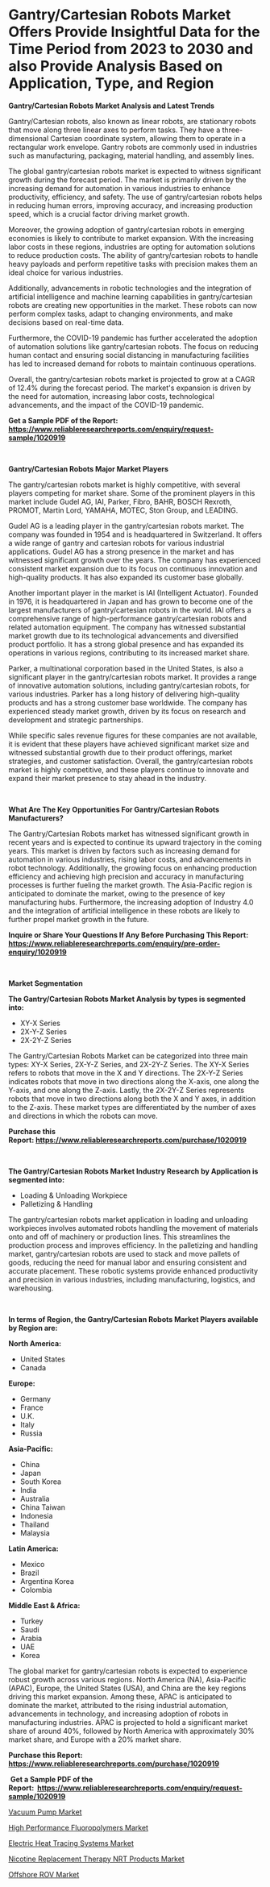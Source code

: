 <p><h1>Gantry/Cartesian Robots Market Offers Provide Insightful Data for the Time Period from 2023 to 2030 and also Provide Analysis Based on Application, Type, and Region</h1></p><p><strong>Gantry/Cartesian Robots Market Analysis and Latest Trends</strong></p>
<p><p>Gantry/Cartesian robots, also known as linear robots, are stationary robots that move along three linear axes to perform tasks. They have a three-dimensional Cartesian coordinate system, allowing them to operate in a rectangular work envelope. Gantry robots are commonly used in industries such as manufacturing, packaging, material handling, and assembly lines.</p><p>The global gantry/cartesian robots market is expected to witness significant growth during the forecast period. The market is primarily driven by the increasing demand for automation in various industries to enhance productivity, efficiency, and safety. The use of gantry/cartesian robots helps in reducing human errors, improving accuracy, and increasing production speed, which is a crucial factor driving market growth.</p><p>Moreover, the growing adoption of gantry/cartesian robots in emerging economies is likely to contribute to market expansion. With the increasing labor costs in these regions, industries are opting for automation solutions to reduce production costs. The ability of gantry/cartesian robots to handle heavy payloads and perform repetitive tasks with precision makes them an ideal choice for various industries.</p><p>Additionally, advancements in robotic technologies and the integration of artificial intelligence and machine learning capabilities in gantry/cartesian robots are creating new opportunities in the market. These robots can now perform complex tasks, adapt to changing environments, and make decisions based on real-time data.</p><p>Furthermore, the COVID-19 pandemic has further accelerated the adoption of automation solutions like gantry/cartesian robots. The focus on reducing human contact and ensuring social distancing in manufacturing facilities has led to increased demand for robots to maintain continuous operations.</p><p>Overall, the gantry/cartesian robots market is projected to grow at a CAGR of 12.4% during the forecast period. The market's expansion is driven by the need for automation, increasing labor costs, technological advancements, and the impact of the COVID-19 pandemic.</p></p>
<p><strong>Get a Sample PDF of the Report:&nbsp; <a href="https://www.reliableresearchreports.com/enquiry/request-sample/1020919">https://www.reliableresearchreports.com/enquiry/request-sample/1020919</a></strong></p>
<p>&nbsp;</p>
<p><strong>Gantry/Cartesian Robots Major Market Players</strong></p>
<p><p>The gantry/cartesian robots market is highly competitive, with several players competing for market share. Some of the prominent players in this market include Gudel AG, IAI, Parker, Fibro, BAHR, BOSCH Rexroth, PROMOT, Martin Lord, YAMAHA, MOTEC, Ston Group, and LEADING.</p><p>Gudel AG is a leading player in the gantry/cartesian robots market. The company was founded in 1954 and is headquartered in Switzerland. It offers a wide range of gantry and cartesian robots for various industrial applications. Gudel AG has a strong presence in the market and has witnessed significant growth over the years. The company has experienced consistent market expansion due to its focus on continuous innovation and high-quality products. It has also expanded its customer base globally.</p><p>Another important player in the market is IAI (Intelligent Actuator). Founded in 1976, it is headquartered in Japan and has grown to become one of the largest manufacturers of gantry/cartesian robots in the world. IAI offers a comprehensive range of high-performance gantry/cartesian robots and related automation equipment. The company has witnessed substantial market growth due to its technological advancements and diversified product portfolio. It has a strong global presence and has expanded its operations in various regions, contributing to its increased market share.</p><p>Parker, a multinational corporation based in the United States, is also a significant player in the gantry/cartesian robots market. It provides a range of innovative automation solutions, including gantry/cartesian robots, for various industries. Parker has a long history of delivering high-quality products and has a strong customer base worldwide. The company has experienced steady market growth, driven by its focus on research and development and strategic partnerships.</p><p>While specific sales revenue figures for these companies are not available, it is evident that these players have achieved significant market size and witnessed substantial growth due to their product offerings, market strategies, and customer satisfaction. Overall, the gantry/cartesian robots market is highly competitive, and these players continue to innovate and expand their market presence to stay ahead in the industry.</p></p>
<p>&nbsp;</p>
<p><strong>What Are The Key Opportunities For Gantry/Cartesian Robots Manufacturers?</strong></p>
<p><p>The Gantry/Cartesian Robots market has witnessed significant growth in recent years and is expected to continue its upward trajectory in the coming years. This market is driven by factors such as increasing demand for automation in various industries, rising labor costs, and advancements in robot technology. Additionally, the growing focus on enhancing production efficiency and achieving high precision and accuracy in manufacturing processes is further fueling the market growth. The Asia-Pacific region is anticipated to dominate the market, owing to the presence of key manufacturing hubs. Furthermore, the increasing adoption of Industry 4.0 and the integration of artificial intelligence in these robots are likely to further propel market growth in the future.</p></p>
<p><strong>Inquire or Share Your Questions If Any Before Purchasing This Report: <a href="https://www.reliableresearchreports.com/enquiry/pre-order-enquiry/1020919">https://www.reliableresearchreports.com/enquiry/pre-order-enquiry/1020919</a></strong></p>
<p>&nbsp;</p>
<p><strong>Market Segmentation</strong></p>
<p><strong>The Gantry/Cartesian Robots Market Analysis by types is segmented into:</strong></p>
<p><ul><li>XY-X Series</li><li>2X-Y-Z Series</li><li>2X-2Y-Z Series</li></ul></p>
<p><p>The Gantry/Cartesian Robots Market can be categorized into three main types: XY-X Series, 2X-Y-Z Series, and 2X-2Y-Z Series. The XY-X Series refers to robots that move in the X and Y directions. The 2X-Y-Z Series indicates robots that move in two directions along the X-axis, one along the Y-axis, and one along the Z-axis. Lastly, the 2X-2Y-Z Series represents robots that move in two directions along both the X and Y axes, in addition to the Z-axis. These market types are differentiated by the number of axes and directions in which the robots can move.</p></p>
<p><strong>Purchase this Report:&nbsp;<a href="https://www.reliableresearchreports.com/purchase/1020919">https://www.reliableresearchreports.com/purchase/1020919</a></strong></p>
<p>&nbsp;</p>
<p><strong>The Gantry/Cartesian Robots Market Industry Research by Application is segmented into:</strong></p>
<p><ul><li>Loading & Unloading Workpiece</li><li>Palletizing & Handling</li></ul></p>
<p><p>The gantry/cartesian robots market application in loading and unloading workpieces involves automated robots handling the movement of materials onto and off of machinery or production lines. This streamlines the production process and improves efficiency. In the palletizing and handling market, gantry/cartesian robots are used to stack and move pallets of goods, reducing the need for manual labor and ensuring consistent and accurate placement. These robotic systems provide enhanced productivity and precision in various industries, including manufacturing, logistics, and warehousing.</p></p>
<p>&nbsp;</p>
<p><strong>In terms of Region, the Gantry/Cartesian Robots Market Players available by Region are:</strong></p>
<p>
    <p> <strong> North America: </strong>
        <ul>
            <li>United States</li>
            <li>Canada</li>
        </ul>
        </p> 
    <p> <strong> Europe: </strong>
        <ul>
            <li>Germany</li>
            <li>France</li>
            <li>U.K.</li>
            <li>Italy</li>
            <li>Russia</li>
        </ul>
        </p> 
    <p> <strong> Asia-Pacific: </strong>
        <ul>
            <li>China</li>
            <li>Japan</li>
            <li>South Korea</li>
            <li>India</li>
            <li>Australia</li>
            <li>China Taiwan</li>
            <li>Indonesia</li>
            <li>Thailand</li>
            <li>Malaysia</li>
        </ul>
        </p> 
    <p> <strong> Latin America: </strong>
        <ul>
            <li>Mexico</li>
            <li>Brazil</li>
            <li>Argentina Korea</li>
            <li>Colombia</li>
        </ul>
        </p> 
    <p> <strong> Middle East & Africa: </strong>
        <ul>
            <li>Turkey</li>
            <li>Saudi</li>
            <li>Arabia</li>
            <li>UAE</li>
            <li>Korea</li>
        </ul>
    </p>
    </p>
<p><p>The global market for gantry/cartesian robots is expected to experience robust growth across various regions. North America (NA), Asia-Pacific (APAC), Europe, the United States (USA), and China are the key regions driving this market expansion. Among these, APAC is anticipated to dominate the market, attributed to the rising industrial automation, advancements in technology, and increasing adoption of robots in manufacturing industries. APAC is projected to hold a significant market share of around 40%, followed by North America with approximately 30% market share, and Europe with a 20% market share.</p></p>
<p><strong>Purchase this Report: <a href="https://www.reliableresearchreports.com/purchase/1020919">https://www.reliableresearchreports.com/purchase/1020919</a></strong></p>
<p>&nbsp;<strong>Get a Sample PDF of the Report:&nbsp;&nbsp;<a href="https://www.reliableresearchreports.com/enquiry/request-sample/1020919">https://www.reliableresearchreports.com/enquiry/request-sample/1020919</a></strong></p>
<p><strong></strong></p>
<p><p><a href="https://medium.com/@vincentalvarez1980/vacuum-pump-market-size-growth-forecast-2023-2030-b51014732f4b">Vacuum Pump Market</a></p><p><a href="https://github.com/sofayahoo2023/Market-Research-Report-List-1/blob/main/high-performance-fluoropolymers-market.md">High Performance Fluoropolymers Market</a></p><p><a href="https://www.linkedin.com/pulse/electric-heat-tracing-systems-market-size-share-global-zosoe/">Electric Heat Tracing Systems Market</a></p><p><a href="https://www.reportprime.com/nicotine-replacement-therapy-nrt-products-r10554">Nicotine Replacement Therapy NRT Products Market</a></p><p><a href="https://medium.com/@dennismurphy47/offshore-rov-market-size-growth-forecast-2023-2030-88515b556ddc">Offshore ROV Market</a></p></p>
